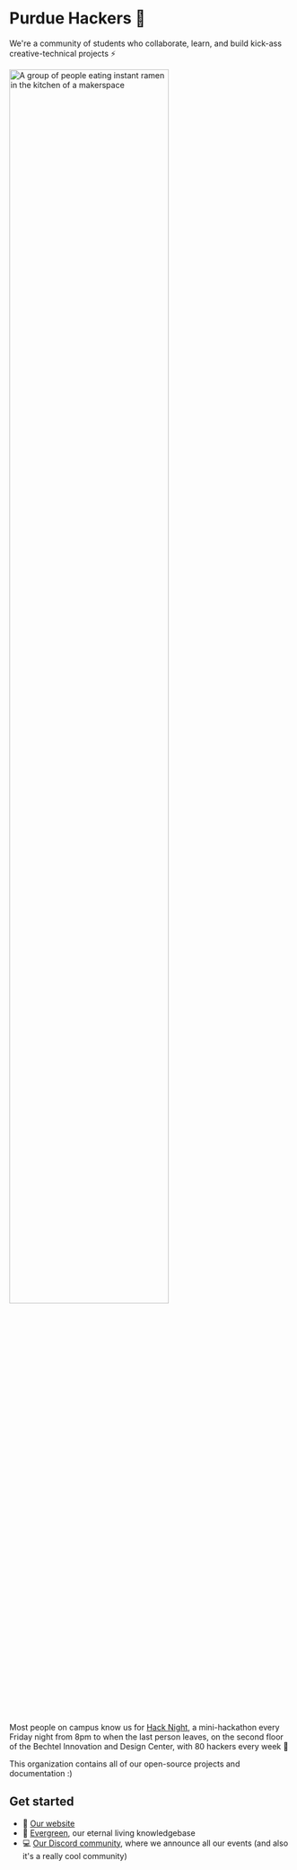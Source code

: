 # Purdue Hackers 💛

We're a community of students who collaborate, learn, and build kick-ass creative-technical projects ⚡️

<!-- <img src="https://raw.githubusercontent.com/purduehackers/site/main/public/img/intro.png" height="400px" /> -->

<img src="https://github.com/user-attachments/assets/795a9112-4e79-4fba-880c-56e3942a9450" alt="A group of people eating instant ramen in the kitchen of a makerspace" width="75%" />

Most people on campus know us for [Hack Night](https://events.purduehackers.com/hack-night-50), a mini-hackathon every Friday night from 8pm to when the last person leaves, on the second floor of the Bechtel Innovation and Design Center, with 80 hackers every week 🌙

This organization contains all of our open-source projects and documentation :)

## Get started

- 💛 [Our website](https://purduehackers.com)
- 🌲 [Evergreen](https://github.com/purduehackers/evergreen), our eternal living knowledgebase
- 💻 [Our Discord community](https://puhack.horse/discord), where we announce all our events (and also it's a really cool community)
